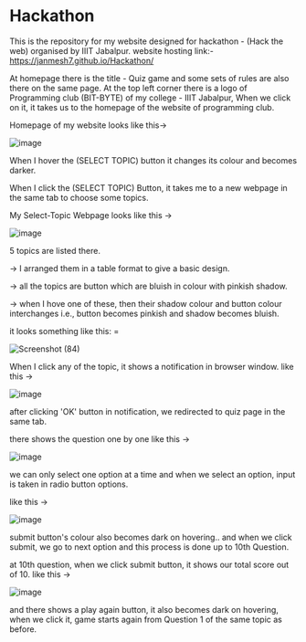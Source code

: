 # Hackathon
This is the repository for my website designed for hackathon - (Hack the web) organised by IIIT Jabalpur.
website hosting link:- https://janmesh7.github.io/Hackathon/

At homepage there is the title - Quiz game and some sets of rules are also there on the same page.
At the top left corner there is a logo of Programming club (BIT-BYTE) of my college - IIIT Jabalpur, 
When we click on it, it takes us to the homepage of the website of programming club.

Homepage of my website looks like this->

![image](https://user-images.githubusercontent.com/86365122/123535394-2f385880-d741-11eb-9467-85d64aae3953.png)

When I hover the (SELECT TOPIC) button it changes its colour and becomes darker.

When I click the (SELECT TOPIC) Button, it takes me to a new webpage in the same tab to choose some topics.

My Select-Topic Webpage looks like this ->

![image](https://user-images.githubusercontent.com/86365122/123535471-8c340e80-d741-11eb-9a4f-3a161a7397b3.png)

5 topics are listed there.

-> I arranged them in a table format to give a basic design.

-> all the topics are button which are bluish in colour with pinkish shadow.

-> when I hove one of these, then their shadow colour and button colour interchanges
i.e., button becomes pinkish and shadow becomes bluish.

it looks something like this: =

![Screenshot (84)](https://user-images.githubusercontent.com/86365122/123535566-43308a00-d742-11eb-8c67-2a1b688324f8.png)

When I click any of the topic, it shows a notification in browser window. 
like this ->

![image](https://user-images.githubusercontent.com/86365122/123535606-7c68fa00-d742-11eb-8295-a16724c827f2.png)

after clicking 'OK' button in notification, we redirected to quiz page in the same tab.

there shows the question one by one like this ->

![image](https://user-images.githubusercontent.com/86365122/123535670-e8e3f900-d742-11eb-9d1f-66aeb4bd5fb7.png)

we can only select one option at a time and when we select an option, input is taken in radio button options.

like this ->

![image](https://user-images.githubusercontent.com/86365122/123535724-45dfaf00-d743-11eb-8292-333ba3692c42.png)

submit button's colour also becomes dark on hovering..
 and when we click submit, we go to next option and this process is done up to 10th Question.
 
 at 10th question, when we click submit button, it shows our total score out of 10.
 like this ->
 
 ![image](https://user-images.githubusercontent.com/86365122/123535773-a40c9200-d743-11eb-8b60-811676f7b35a.png)

and there shows a play again button, it also becomes dark on hovering,
when we click it, game starts again from Question 1 of the same topic as before.
